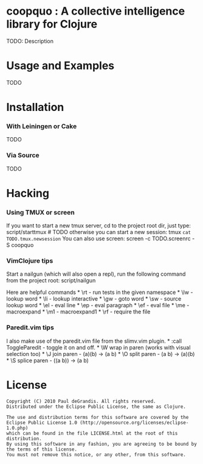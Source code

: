
coopquo : A collective intelligence library for Clojure
=======================================================

TODO: Description



Usage and Examples
==================

TODO



Installation
============

### With Leiningen or Cake

TODO

### Via Source

TODO



Hacking
=======

### Using TMUX or screen

If you want to start a new tmux server, cd to the project root dir, just type:
    script/starttmux # TODO
otherwise you can start a new session:
    tmux `cat TODO.tmux.newsession`
You can also use screen:
    screen -c TODO.screenrc -S coopquo


### VimClojure tips

Start a nailgun (which will also open a repl),
run the following command from the project root:
    script/nailgun

Here are helpful commands
    * \rt - run tests in the given namespace
    * \lw - lookup word
    * \li - lookup interactive
    * \gw - goto word
    * \sw - source lookup word
    * \el - eval line
    * \ep - eval paragraph
    * \ef - eval file
    * \me - macroexpand
    * \m1 - macroexpand1
    * \rf - require the file

### Paredit.vim tips

I also make use of the paredit.vim file from the slimv.vim plugin.
    * :call ToggleParedit - toggle it on and off.
    * \W wrap in paren (works with visual selection too)
    * \J join paren - (a)(b) -> (a b)
    * \O split paren - (a b) -> (a)(b)
    * \S splice paren - ((a b)) -> (a b)



License
=======

    Copyright (C) 2010 Paul deGrandis. All rights reserved.
    Distributed under the Eclipse Public License, the same as Clojure.
	
	The use and distribution terms for this software are covered by the 
	Eclipse Public License 1.0 (http://opensource.org/licenses/eclipse-1.0.php) 
	which can be found in the file LICENSE.html at the root of this distribution. 
	By using this software in any fashion, you are agreeing to be bound by the terms of this license. 
	You must not remove this notice, or any other, from this software.

